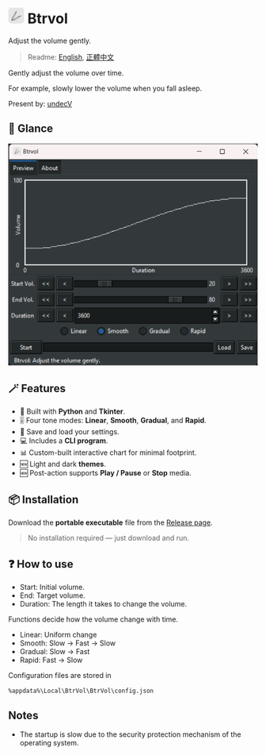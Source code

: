 # ![icon](./resources/icon.32.png) Btrvol

Adjust the volume gently.

> Readme: [English](./README.md), [正體中文](./README.zh.md)

Gently adjust the volume over time.

For example, slowly lower the volume when you fall asleep.

Present by: [undecV](https://github.com/undecv)

## :eyes: Glance

![Screenshot](./docs/Screenshot_v2.3.0.png)

## :magic_wand: Features

- :snake: Built with **Python** and **Tkinter**.
- :level_slider: Four tone modes: **Linear**, **Smooth**, **Gradual**, and **Rapid**.
- :floppy_disk: Save and load your settings.
- :computer: Includes a **CLI program**.
- :bar_chart: Custom-built interactive chart for minimal footprint.
- :new: Light and dark **themes**.
- :new: Post-action supports **Play / Pause** or **Stop** media.

## :package: Installation

Download the **portable executable** file from the [Release page](../../releases).

> No installation required — just download and run.

## :question: How to use

- Start: Initial volume.
- End: Target volume.
- Duration: The length it takes to change the volume.

Functions decide how the volume change with time.

- Linear: Uniform change
- Smooth: Slow → Fast → Slow
- Gradual: Slow → Fast
- Rapid: Fast → Slow

Configuration files are stored in

```plain
%appdata%\Local\BtrVol\BtrVol\config.json
```

## Notes

- The startup is slow due to the security protection mechanism of the operating system.

